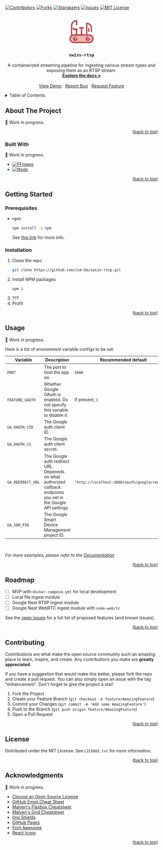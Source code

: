 <a name="readme-top"></a>

<!-- PROJECT SHIELDS -->
<!--
*** I'm using markdown "reference style" links for readability.
*** Reference links are enclosed in brackets [ ] instead of parentheses ( ).
*** See the bottom of this document for the declaration of the reference variables
*** for contributors-url, forks-url, etc. This is an optional, concise syntax you may use.
*** https://www.markdownguide.org/basic-syntax/#reference-style-links
-->
[![Contributors][contributors-shield]][contributors-url]
[![Forks][forks-shield]][forks-url]
[![Stargazers][stars-shield]][stars-url]
[![Issues][issues-shield]][issues-url]
[![MIT License][license-shield]][license-url]

<!-- PROJECT LOGO -->
<br />
<div align="center">
  <a href="https://github.com/csm-kb/swiss-rtsp">
    <img src="_git/images/logo.svg" alt="Logo" width="80" height="80">
  </a>

  <h3 align="center"><code>swiss-rtsp</code></h3>

  <p align="center">
    A containerized streaming pipeline for ingesting various stream types and exposing them as an RTSP stream.
    <br />
    <a href="https://github.com/csm-kb/swiss-rtsp"><strong>Explore the docs »</strong></a>
    <br />
    <br />
    <a href="https://github.com/csm-kb/swiss-rtsp">View Demo</a>
    ·
    <a href="https://github.com/csm-kb/swiss-rtsp/issues">Report Bug</a>
    ·
    <a href="https://github.com/csm-kb/swiss-rtsp/issues">Request Feature</a>
  </p>
</div>



<!-- TABLE OF CONTENTS -->
<details>
  <summary>Table of Contents</summary>
  <ol>
    <li>
      <a href="#about-the-project">About The Project</a>
      <ul>
        <li><a href="#built-with">Built With</a></li>
      </ul>
    </li>
    <li>
      <a href="#getting-started">Getting Started</a>
      <ul>
        <li><a href="#prerequisites">Prerequisites</a></li>
        <li><a href="#installation">Installation</a></li>
      </ul>
    </li>
    <li><a href="#usage">Usage</a></li>
    <li><a href="#roadmap">Roadmap</a></li>
    <li><a href="#contributing">Contributing</a></li>
    <li><a href="#license">License</a></li>
    <li><a href="#contact">Contact</a></li>
    <li><a href="#acknowledgments">Acknowledgments</a></li>
  </ol>
</details>



<!-- ABOUT THE PROJECT -->
## About The Project

:construction: Work in progress.

<p align="right">(<a href="#readme-top">back to top</a>)</p>



### Built With

:construction: Work in progress.

* [![FFmpeg][FFmpeg]][FFmpeg-url]
* [![Node][Node.js]][Node-url]

<p align="right">(<a href="#readme-top">back to top</a>)</p>



<!-- GETTING STARTED -->
## Getting Started

### Prerequisites

* npm
  ```sh
  npm install -g npm
  ```
  See [this link](https://docs.npmjs.com/downloading-and-installing-node-js-and-npm) for more info.

### Installation

1. Clone the repo
   ```sh
   git clone https://github.com/csm-kb/swiss-rtsp.git
   ```
2. Install NPM packages
   ```sh
   npm i
   ```
3. ???
4. Profit

<p align="right">(<a href="#readme-top">back to top</a>)</p>



<!-- USAGE EXAMPLES -->
## Usage

:construction: Work in progress.

Here is a list of environment variable configs to be set:

| Variable | Description | Recommended default |
|---|---|---|
| `PORT` | The port to host the app on. | `3000` |
| `FEATURE_GAUTH` | Whether Google OAuth is enabled. Do not specify this variable to disable it. | If present, `1` |
| `GA_OAUTH_CID` | The Google auth client ID. ||
| `GA_OAUTH_CS` | The Google auth client secret. ||
| `GA_REDIRECT_URL` | The Google auth redirect URL. Depeneds on what authorized callback endpoints you set in the Google API settings. | `"http://localhost:3000/oauth/google/redirect"` |
| `GA_SDM_PID` | The Google Smart Device Management project ID. ||

<br/>

_For more examples, please refer to the [Documentation](https://example.com)_

<p align="right">(<a href="#readme-top">back to top</a>)</p>



<!-- ROADMAP -->
## Roadmap

- [ ] MVP with `docker-compose.yml` for local development
- [ ] Local file ingest module
- [ ] Google Nest RTSP ingest module
- [ ] Google Nest WebRTC ingest module with `node-webrtc`

See the [open issues](https://github.com/csm-kb/swiss-rtsp/issues) for a full list of proposed features (and known issues).

<p align="right">(<a href="#readme-top">back to top</a>)</p>



<!-- CONTRIBUTING -->
## Contributing

Contributions are what make the open source community such an amazing place to learn, inspire, and create. Any contributions you make are **greatly appreciated**.

If you have a suggestion that would make this better, please fork the repo and create a pull request. You can also simply open an issue with the tag "enhancement".
Don't forget to give the project a star!

1. Fork the Project
2. Create your Feature Branch (`git checkout -b feature/AmazingFeature`)
3. Commit your Changes (`git commit -m 'Add some AmazingFeature'`)
4. Push to the Branch (`git push origin feature/AmazingFeature`)
5. Open a Pull Request

<p align="right">(<a href="#readme-top">back to top</a>)</p>



<!-- LICENSE -->
## License

Distributed under the MIT License. See `LICENSE.txt` for more information.

<p align="right">(<a href="#readme-top">back to top</a>)</p>



<!-- ACKNOWLEDGMENTS -->
## Acknowledgments

:construction: Work in progress.

* [Choose an Open Source License](https://choosealicense.com)
* [GitHub Emoji Cheat Sheet](https://www.webpagefx.com/tools/emoji-cheat-sheet)
* [Malven's Flexbox Cheatsheet](https://flexbox.malven.co/)
* [Malven's Grid Cheatsheet](https://grid.malven.co/)
* [Img Shields](https://shields.io)
* [GitHub Pages](https://pages.github.com)
* [Font Awesome](https://fontawesome.com)
* [React Icons](https://react-icons.github.io/react-icons/search)

<p align="right">(<a href="#readme-top">back to top</a>)</p>



<!-- MARKDOWN LINKS & IMAGES -->
<!-- https://www.markdownguide.org/basic-syntax/#reference-style-links -->
[contributors-shield]: https://img.shields.io/github/contributors/csm-kb/swiss-rtsp.svg?style=for-the-badge
[contributors-url]: https://github.com/csm-kb/swiss-rtsp/graphs/contributors
[forks-shield]: https://img.shields.io/github/forks/csm-kb/swiss-rtsp.svg?style=for-the-badge
[forks-url]: https://github.com/csm-kb/swiss-rtsp/network/members
[stars-shield]: https://img.shields.io/github/stars/csm-kb/swiss-rtsp.svg?style=for-the-badge
[stars-url]: https://github.com/csm-kb/swiss-rtsp/stargazers
[issues-shield]: https://img.shields.io/github/issues/csm-kb/swiss-rtsp.svg?style=for-the-badge
[issues-url]: https://github.com/csm-kb/swiss-rtsp/issues
[license-shield]: https://img.shields.io/github/license/csm-kb/swiss-rtsp.svg?style=for-the-badge
[license-url]: https://github.com/csm-kb/swiss-rtsp/blob/master/LICENSE.txt
[FFmpeg]: https://img.shields.io/badge/FFmpeg-007808?style=for-the-badge&logo=ffmpeg&logoColor=white
[FFmpeg-url]: https://ffmpeg.org/
[Node.js]: https://img.shields.io/badge/Node.js-339933?style=for-the-badge&logo=nodedotjs&logoColor=white
[Node-url]: https://nodejs.org/
